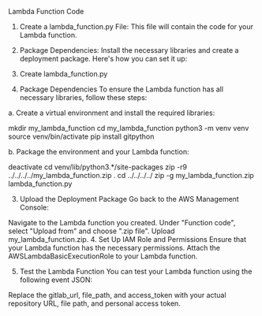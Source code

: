 Lambda Function Code
1. Create a lambda_function.py File: This file will contain the code for your Lambda function.
2. Package Dependencies: Install the necessary libraries and create a deployment package.
Here's how you can set it up:

1. Create lambda_function.py
2. Package Dependencies
To ensure the Lambda function has all necessary libraries, follow these steps:

a. Create a virtual environment and install the required libraries:

mkdir my_lambda_function
cd my_lambda_function
python3 -m venv venv
source venv/bin/activate
pip install gitpython

b. Package the environment and your Lambda function:

deactivate
cd venv/lib/python3.*/site-packages
zip -r9 ../../../../my_lambda_function.zip .
cd ../../../../
zip -g my_lambda_function.zip lambda_function.py


3. Upload the Deployment Package
Go back to the AWS Management Console:

Navigate to the Lambda function you created.
Under "Function code", select "Upload from" and choose ".zip file".
Upload my_lambda_function.zip.
4. Set Up IAM Role and Permissions
Ensure that your Lambda function has the necessary permissions. Attach the AWSLambdaBasicExecutionRole to your Lambda function.

5. Test the Lambda Function
You can test your Lambda function using the following event JSON:

Replace the gitlab_url, file_path, and access_token with your actual repository URL, file path, and personal access token.